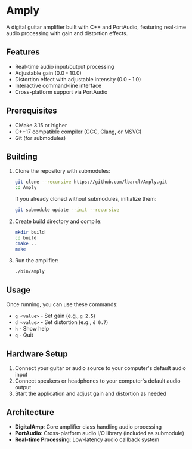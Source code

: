 # Amply

A digital guitar amplifier built with C++ and PortAudio, featuring real-time audio processing with gain and distortion effects.

## Features

- Real-time audio input/output processing
- Adjustable gain (0.0 - 10.0)
- Distortion effect with adjustable intensity (0.0 - 1.0)
- Interactive command-line interface
- Cross-platform support via PortAudio

## Prerequisites

- CMake 3.15 or higher
- C++17 compatible compiler (GCC, Clang, or MSVC)
- Git (for submodules)

## Building

1. Clone the repository with submodules:
   ```bash
   git clone --recursive https://github.com/lbarcl/Amply.git
   cd Amply
   ```
   
   If you already cloned without submodules, initialize them:
   ```bash
   git submodule update --init --recursive
   ```

2. Create build directory and compile:
   ```bash
   mkdir build
   cd build
   cmake ..
   make
   ```

3. Run the amplifier:
   ```bash
   ./bin/amply
   ```

## Usage

Once running, you can use these commands:
- `g <value>` - Set gain (e.g., `g 2.5`)
- `d <value>` - Set distortion (e.g., `d 0.7`)
- `h` - Show help
- `q` - Quit

## Hardware Setup

1. Connect your guitar or audio source to your computer's default audio input
2. Connect speakers or headphones to your computer's default audio output
3. Start the application and adjust gain and distortion as needed

## Architecture

- **DigitalAmp**: Core amplifier class handling audio processing
- **PortAudio**: Cross-platform audio I/O library (included as submodule)
- **Real-time Processing**: Low-latency audio callback system